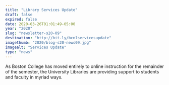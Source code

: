 ```yaml
---
title: "Library Services Update"
draft: false
expired: false
date: 2020-03-26T01:01:49-05:00
year: "2020"
slug: "newsletter-s20-09"
destination: "http://bit.ly/bcnlservicesupdate"
imagethumb: "2020/blog-s20-news09.jpg"
imagealt: "Services Update"
type: "news"
---
```


As Boston College has moved entirely to online instruction for the remainder of the semester, the University Libraries are providing support to students and faculty in myriad ways.
